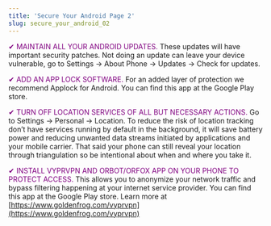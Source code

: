 ```yaml
---
title: 'Secure Your Android Page 2'
slug: secure_your_android_02
---
```


<span style="color:purple">✔ MAINTAIN ALL YOUR ANDROID UPDATES.</span> These updates will have important security patches. Not doing an update can leave your device vulnerable, go to Settings → About Phone → Updates → Check for updates. 

<span style="color:purple">✔ ADD AN APP LOCK SOFTWARE.</span> For an added layer of protection we recommend Applock for Android. You can find this app at the Google Play store.

<span style="color:purple">✔ TURN OFF LOCATION SERVICES OF ALL BUT NECESSARY ACTIONS.</span> Go to Settings → Personal → Location. To reduce the risk of location tracking don’t have services running by default in the background, it will save battery power and reducing unwanted data streams initiated by applications and your mobile carrier. That said your phone can still reveal your location through triangulation so be intentional about when and where you take it. 

<span style="color:purple">✔ INSTALL VYPRVPN AND ORBOT/ORFOX APP ON YOUR PHONE TO PROTECT ACCESS.</span> This allows you to anonymize your network traffic and bypass filtering happening at your internet service provider. You can find this app at the Google Play store. Learn more at [https://www.goldenfrog.com/vyprvpn](https://www.goldenfrog.com/vyprvpn)


